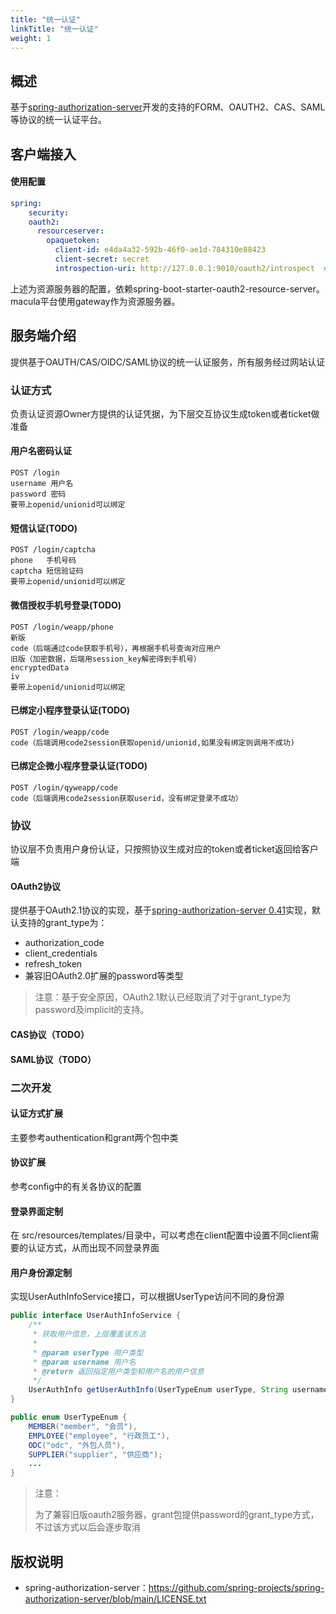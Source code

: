```yaml
---
title: "统一认证"
linkTitle: "统一认证"
weight: 1
---
```


## 概述

基于[spring-authorization-server](https://github.com/spring-projects/spring-authorization-server)开发的支持的FORM、OAUTH2、CAS、SAML等协议的统一认证平台。



## 客户端接入

#### 使用配置

```yaml
spring:
	security:
    oauth2:
      resourceserver:
        opaquetoken:
          client-id: e4da4a32-592b-46f0-ae1d-784310e88423
          client-secret: secret
          introspection-uri: http://127.0.0.1:9010/oauth2/introspect  # 统一认证的endpoint
```

上述为资源服务器的配置，依赖spring-boot-starter-oauth2-resource-server。macula平台使用gateway作为资源服务器。

## 服务端介绍

提供基于OAUTH/CAS/OIDC/SAML协议的统一认证服务，所有服务经过网站认证

### 认证方式

负责认证资源Owner方提供的认证凭据，为下层交互协议生成token或者ticket做准备

#### 用户名密码认证

```
POST /login
username 用户名
password 密码
要带上openid/unionid可以绑定
```

#### 短信认证(TODO)

```
POST /login/captcha
phone   手机号码
captcha 短信验证码
要带上openid/unionid可以绑定
```

#### 微信授权手机号登录(TODO)

```
POST /login/weapp/phone
新版
code（后端通过code获取手机号），再根据手机号查询对应用户
旧版（加密数据，后端用session_key解密得到手机号）
encryptedData
iv
要带上openid/unionid可以绑定
```

#### 已绑定小程序登录认证(TODO)

```
POST /login/weapp/code
code（后端调用code2session获取openid/unionid,如果没有绑定则调用不成功)

```

#### 已绑定企微小程序登录认证(TODO)

```
POST /login/qyweapp/code
code（后端调用code2session获取userid，没有绑定登录不成功）
```

### 协议

协议层不负责用户身份认证，只按照协议生成对应的token或者ticket返回给客户端

#### OAuth2协议

提供基于OAuth2.1协议的实现，基于[spring-authorization-server 0.41](https://github.com/spring-projects/spring-authorization-server/tree/0.4.x)实现，默认支持的grant_type为：

- authorization_code
- client_credentials
- refresh_token
- 兼容旧OAuth2.0扩展的password等类型

> 注意：基于安全原因，OAuth2.1默认已经取消了对于grant_type为password及implicit的支持。

#### CAS协议（TODO）

#### SAML协议（TODO）

### 二次开发

#### 认证方式扩展

主要参考authentication和grant两个包中类

#### 协议扩展

参考config中的有关各协议的配置

#### 登录界面定制

在 src/resources/templates/目录中，可以考虑在client配置中设置不同client需要的认证方式，从而出现不同登录界面

#### 用户身份源定制

实现UserAuthInfoService接口，可以根据UserType访问不同的身份源

```java
public interface UserAuthInfoService {
    /**
     * 获取用户信息，上层覆盖该方法
     *
     * @param userType 用户类型
     * @param username 用户名
     * @return 返回指定用户类型和用户名的用户信息
     */
    UserAuthInfo getUserAuthInfo(UserTypeEnum userType, String username);
}

public enum UserTypeEnum {
    MEMBER("member", "会员"), 
    EMPLOYEE("employee", "行政员工"), 
    ODC("odc", "外包人员"), 
    SUPPLIER("supplier", "供应商");
    ...
}
```

> 注意：
>
> 为了兼容旧版oauth2服务器，grant包提供password的grant_type方式，不过该方式以后会逐步取消

## 版权说明

- spring-authorization-server：https://github.com/spring-projects/spring-authorization-server/blob/main/LICENSE.txt
